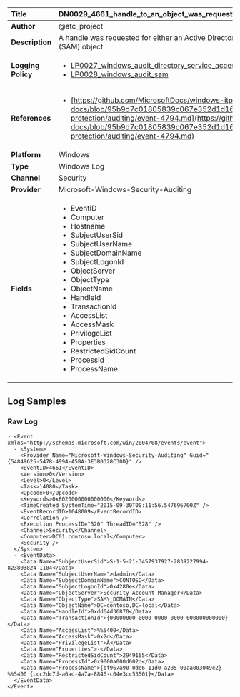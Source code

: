 | Title              | DN0029_4661_handle_to_an_object_was_requested       |
|:-------------------|:------------------|
| **Author**         | @atc_project        |
| **Description**    | A handle was requested for either an Active Directory object or a Security  Account Manager (SAM) object |
| **Logging Policy** | <ul><li>[LP0027_windows_audit_directory_service_access](../Logging_Policies/LP0027_windows_audit_directory_service_access.md)</li><li>[LP0028_windows_audit_sam](../Logging_Policies/LP0028_windows_audit_sam.md)</li></ul> |
| **References**     | <ul><li>[https://github.com/MicrosoftDocs/windows-itpro-docs/blob/95b9d7c01805839c067e352d1d16702604b15f11/windows/security/threat-protection/auditing/event-4794.md](https://github.com/MicrosoftDocs/windows-itpro-docs/blob/95b9d7c01805839c067e352d1d16702604b15f11/windows/security/threat-protection/auditing/event-4794.md)</li></ul> |
| **Platform**       | Windows    |
| **Type**           | Windows Log        |
| **Channel**        | Security     |
| **Provider**       | Microsoft-Windows-Security-Auditing    |
| **Fields**         | <ul><li>EventID</li><li>Computer</li><li>Hostname</li><li>SubjectUserSid</li><li>SubjectUserName</li><li>SubjectDomainName</li><li>SubjectLogonId</li><li>ObjectServer</li><li>ObjectType</li><li>ObjectName</li><li>HandleId</li><li>TransactionId</li><li>AccessList</li><li>AccessMask</li><li>PrivilegeList</li><li>Properties</li><li>RestrictedSidCount</li><li>ProcessId</li><li>ProcessName</li></ul> |


## Log Samples

### Raw Log

```
- <Event xmlns="http://schemas.microsoft.com/win/2004/08/events/event">
  - <System>
    <Provider Name="Microsoft-Windows-Security-Auditing" Guid="{54849625-5478-4994-A5BA-3E3B0328C30D}" /> 
    <EventID>4661</EventID> 
    <Version>0</Version> 
    <Level>0</Level> 
    <Task>14080</Task> 
    <Opcode>0</Opcode> 
    <Keywords>0x8020000000000000</Keywords> 
    <TimeCreated SystemTime="2015-09-30T00:11:56.547696700Z" /> 
    <EventRecordID>1048009</EventRecordID> 
    <Correlation /> 
    <Execution ProcessID="520" ThreadID="528" /> 
    <Channel>Security</Channel> 
    <Computer>DC01.contoso.local</Computer> 
    <Security /> 
  </System>
  - <EventData>
    <Data Name="SubjectUserSid">S-1-5-21-3457937927-2839227994-823803824-1104</Data> 
    <Data Name="SubjectUserName">dadmin</Data> 
    <Data Name="SubjectDomainName">CONTOSO</Data> 
    <Data Name="SubjectLogonId">0x4280e</Data> 
    <Data Name="ObjectServer">Security Account Manager</Data> 
    <Data Name="ObjectType">SAM\_DOMAIN</Data> 
    <Data Name="ObjectName">DC=contoso,DC=local</Data> 
    <Data Name="HandleId">0xdd64d36870</Data> 
    <Data Name="TransactionId">{00000000-0000-0000-0000-000000000000}</Data> 
    <Data Name="AccessList">%%5400</Data> 
    <Data Name="AccessMask">0x2d</Data> 
    <Data Name="PrivilegeList">Ā</Data> 
    <Data Name="Properties">-</Data> 
    <Data Name="RestrictedSidCount">2949165</Data> 
    <Data Name="ProcessId">0x9000a000d002d</Data> 
    <Data Name="ProcessName">{bf967a90-0de6-11d0-a285-00aa003049e2} %%5400 {ccc2dc7d-a6ad-4a7a-8846-c04e3cc53501}</Data> 
  </EventData>
</Event>

```




